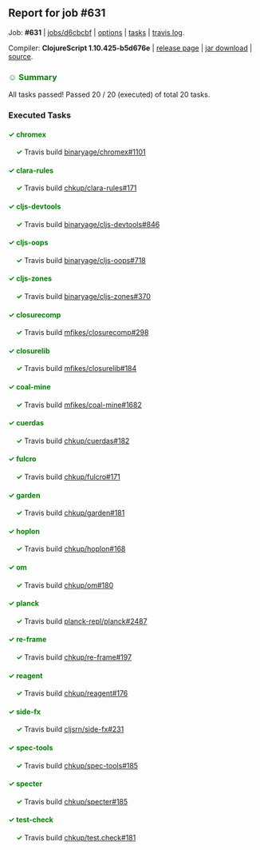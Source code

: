## Report for job #631

Job: **#631** | [jobs/d6cbcbf](https://github.com/cljs-oss/canary/commit/d6cbcbf77ada2e74f123c080daa9638d800e13e8) | [options](options.edn) | [tasks](tasks.edn) | [travis log](https://travis-ci.org/cljs-oss/canary/builds/445121269).

Compiler: **ClojureScript 1.10.425-b5d676e** | [release page](https://github.com/cljs-oss/canary/releases/tag/r1.10.425-b5d676e) | [jar download](https://github.com/cljs-oss/canary/releases/download/r1.10.425-b5d676e/clojurescript-1.10.425-b5d676e.jar) | [source](https://github.com/mfikes/clojurescript/commit/b5d676eb328229f72d8537058f84ab0bd29d7061).

### <b style='color:green'>☺ Summary</b>

All tasks passed! Passed 20 / 20 (executed) of total 20 tasks.

### Executed Tasks

#### <b style='color:green'>&#x2713; chromex</b>
&nbsp;&nbsp;&nbsp;&nbsp;<b style='color:green'>&#x2713;</b> Travis build [binaryage/chromex#1101](https://travis-ci.org/binaryage/chromex/builds/445124131)<br>

#### <b style='color:green'>&#x2713; clara-rules</b>
&nbsp;&nbsp;&nbsp;&nbsp;<b style='color:green'>&#x2713;</b> Travis build [chkup/clara-rules#171](https://travis-ci.org/chkup/clara-rules/builds/445124174)<br>

#### <b style='color:green'>&#x2713; cljs-devtools</b>
&nbsp;&nbsp;&nbsp;&nbsp;<b style='color:green'>&#x2713;</b> Travis build [binaryage/cljs-devtools#846](https://travis-ci.org/binaryage/cljs-devtools/builds/445124182)<br>

#### <b style='color:green'>&#x2713; cljs-oops</b>
&nbsp;&nbsp;&nbsp;&nbsp;<b style='color:green'>&#x2713;</b> Travis build [binaryage/cljs-oops#718](https://travis-ci.org/binaryage/cljs-oops/builds/445124228)<br>

#### <b style='color:green'>&#x2713; cljs-zones</b>
&nbsp;&nbsp;&nbsp;&nbsp;<b style='color:green'>&#x2713;</b> Travis build [binaryage/cljs-zones#370](https://travis-ci.org/binaryage/cljs-zones/builds/445124240)<br>

#### <b style='color:green'>&#x2713; closurecomp</b>
&nbsp;&nbsp;&nbsp;&nbsp;<b style='color:green'>&#x2713;</b> Travis build [mfikes/closurecomp#298](https://travis-ci.org/mfikes/closurecomp/builds/445124236)<br>

#### <b style='color:green'>&#x2713; closurelib</b>
&nbsp;&nbsp;&nbsp;&nbsp;<b style='color:green'>&#x2713;</b> Travis build [mfikes/closurelib#184](https://travis-ci.org/mfikes/closurelib/builds/445124282)<br>

#### <b style='color:green'>&#x2713; coal-mine</b>
&nbsp;&nbsp;&nbsp;&nbsp;<b style='color:green'>&#x2713;</b> Travis build [mfikes/coal-mine#1682](https://travis-ci.org/mfikes/coal-mine/builds/445124266)<br>

#### <b style='color:green'>&#x2713; cuerdas</b>
&nbsp;&nbsp;&nbsp;&nbsp;<b style='color:green'>&#x2713;</b> Travis build [chkup/cuerdas#182](https://travis-ci.org/chkup/cuerdas/builds/445124280)<br>

#### <b style='color:green'>&#x2713; fulcro</b>
&nbsp;&nbsp;&nbsp;&nbsp;<b style='color:green'>&#x2713;</b> Travis build [chkup/fulcro#171](https://travis-ci.org/chkup/fulcro/builds/445124308)<br>

#### <b style='color:green'>&#x2713; garden</b>
&nbsp;&nbsp;&nbsp;&nbsp;<b style='color:green'>&#x2713;</b> Travis build [chkup/garden#181](https://travis-ci.org/chkup/garden/builds/445124312)<br>

#### <b style='color:green'>&#x2713; hoplon</b>
&nbsp;&nbsp;&nbsp;&nbsp;<b style='color:green'>&#x2713;</b> Travis build [chkup/hoplon#168](https://travis-ci.org/chkup/hoplon/builds/445124316)<br>

#### <b style='color:green'>&#x2713; om</b>
&nbsp;&nbsp;&nbsp;&nbsp;<b style='color:green'>&#x2713;</b> Travis build [chkup/om#180](https://travis-ci.org/chkup/om/builds/445124321)<br>

#### <b style='color:green'>&#x2713; planck</b>
&nbsp;&nbsp;&nbsp;&nbsp;<b style='color:green'>&#x2713;</b> Travis build [planck-repl/planck#2487](https://travis-ci.org/planck-repl/planck/builds/445124348)<br>

#### <b style='color:green'>&#x2713; re-frame</b>
&nbsp;&nbsp;&nbsp;&nbsp;<b style='color:green'>&#x2713;</b> Travis build [chkup/re-frame#197](https://travis-ci.org/chkup/re-frame/builds/445124383)<br>

#### <b style='color:green'>&#x2713; reagent</b>
&nbsp;&nbsp;&nbsp;&nbsp;<b style='color:green'>&#x2713;</b> Travis build [chkup/reagent#176](https://travis-ci.org/chkup/reagent/builds/445124420)<br>

#### <b style='color:green'>&#x2713; side-fx</b>
&nbsp;&nbsp;&nbsp;&nbsp;<b style='color:green'>&#x2713;</b> Travis build [cljsrn/side-fx#231](https://travis-ci.org/cljsrn/side-fx/builds/445124471)<br>

#### <b style='color:green'>&#x2713; spec-tools</b>
&nbsp;&nbsp;&nbsp;&nbsp;<b style='color:green'>&#x2713;</b> Travis build [chkup/spec-tools#185](https://travis-ci.org/chkup/spec-tools/builds/445124533)<br>

#### <b style='color:green'>&#x2713; specter</b>
&nbsp;&nbsp;&nbsp;&nbsp;<b style='color:green'>&#x2713;</b> Travis build [chkup/specter#185](https://travis-ci.org/chkup/specter/builds/445124502)<br>

#### <b style='color:green'>&#x2713; test-check</b>
&nbsp;&nbsp;&nbsp;&nbsp;<b style='color:green'>&#x2713;</b> Travis build [chkup/test.check#181](https://travis-ci.org/chkup/test.check/builds/445124486)<br>